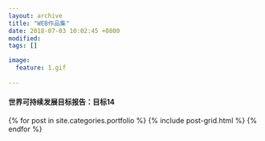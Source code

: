 ```yaml
---
layout: archive
title: "WEB作品集"
date: 2018-07-03 10:02:45 +0800
modified:
tags: []

image: 
  feature: 1.gif
  
---
```

 




#### 世界可持续发展目标报告：目标14
 
 
 
<div class="tiles">
{% for post in site.categories.portfolio %}
{% include post-grid.html %}
{% endfor %}
</div><!-- /.tiles 把所有categories 有 portfolio 的列出来-->